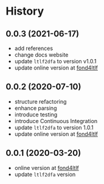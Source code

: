 # History

## 0.0.3 (2021-06-17)
- add references
- change docs website  
- update `ltlf2dfa` to version v1.0.1
- update online version at [fond4ltlf](https://fond4ltlf.herokuapp.com/)

## 0.0.2 (2020-07-10)
- structure refactoring
- enhance parsing
- introduce testing
- introduce Continuous Integration
- update `ltlf2dfa` to version 1.0.1
- update online version at [fond4ltlf](http://fond4ltlf.diag.uniroma1.it)

## 0.0.1 (2020-03-20)
- online version at [fond4ltlf](http://fond4ltlf.diag.uniroma1.it)
- update `ltlf2dfa` version